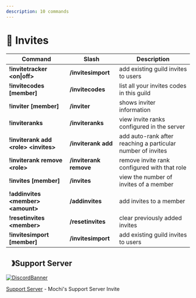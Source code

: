 ```yaml
---
description: 10 commands
---
```


# 📨 Invites

| Command                                | Slash                  | Description                                                 |
| -------------------------------------- | ---------------------- | ----------------------------------------------------------- |
| **!invitetracker \<on\|off>**          | **/invitesimport**     | add existing guild invites to users                         |
| **!invitecodes \[member]**             | **/invitecodes**       | list all your invites codes in this guild                   |
| **!inviter \[member]**                 | **/inviter**           | shows inviter information                                   |
| **!inviteranks**                       | **/inviteranks**       | view invite ranks configured in the server                  |
| **!inviterank add \<role> \<invites>** | **/inviterank add**    | add auto-rank after reaching a particular number of invites |
| **!inviterank remove \<role>**         | **/inviterank remove** | remove invite rank configured with that role                |
| **!invites \[member]**                 | **/invites**           | view the number of invites of a member                      |
| **!addinvites \<member> \<amount>**    | **/addinvites**        | add invites to a member                                     |
| **!resetinvites \<member>**            | **/resetinvites**      | clear previously added invites                              |
| **!invitesimport \[member]**           | **/invitesimport**     | add existing guild invites to users                         |


## <img src="https://cdn.discordapp.com/emojis/1036083490292244493.png" width="15px" height="15px">》Support Server
[![DiscordBanner](https://invidget.switchblade.xyz/uMgS9evnmv)](https://discord.gg/uMgS9evnmv)

[Support Server](https://discord.gg/uMgS9evnmv) - Mochi's Support Server Invite

